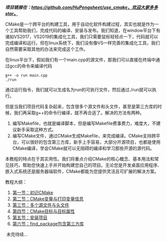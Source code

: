 ***项目链接在：https://github.com/HuPengsheet/use_cmake，欢迎大家多多star。***

​	CMake是一个跨平台的构建工具，用于自动化软件构建过程，其实也就是作为一个工具帮助我们，完成代码的编译、安装与发布。我们知道，在window平台下有诸如VS2017，VS2019的集成化工具，我们只需要鼠标轻轻点一下，代码就可以完成编译和运行。但在linux系统下，我们没有像VS一样完善的集成化工具，我们自然需要采取其他的办法来完成这个工作。

​	在linux平台下，假如我们有一个main.cpp的源文件，那我们可以直接在终端中通过gcc的命令来编译代码

```shell
g++ -o run main.cpp
./run
```

​	通过运行指令，我们就可以生成名为run的可执行文件，然后通过./run就可以执行。

​	但是当我们项目代码复杂起来，包含很多个源文件和头文件，甚至是第三方库的时候，我们再采取g++的命令行编译，就不再合适了。解决的方法有两种。

1. 编写Makefile，也就是编译脚本，但是编写Makefile费事费力，难度大，不建议新手采取这种方式。
2. 编写CMake文件，通过CMake生成Makefile，来完成编译。CMake支持跨平台，可以很好的包含第三方库，新手上手容易，大部分开源项目，也都是使用CMake编译，学会CMake就可以无阻碍的编译和学习那些开源的源代码。

​	本教程的特点在于其实用性。我们将重点介绍CMake的核心概念、基本用法和常见技巧，帮助您快速上手并开始构建您自己的项目。无论您是开发桌面应用程序、嵌入式系统还是服务器端软件，CMake都能为您提供灵活且可扩展的解决方案。

教程大纲：

1. [第一节：初识CMake](https://github.com/HuPengsheet/use_cmake/tree/master/course_01)
2. [第二节：CMake变量与打印变量信息](https://github.com/HuPengsheet/use_cmake/tree/master/course_02)
3. [第三节：多个源文件与头文件](https://github.com/HuPengsheet/use_cmake/tree/master/course_03)
4. [第四节：CMake目标与目标属性](https://github.com/HuPengsheet/use_cmake/tree/master/course_04)
5. [第五节：安装项目](https://github.com/HuPengsheet/use_cmake/tree/master/course_05)
6. [第六节：find_package包含第三方库](https://github.com/HuPengsheet/use_cmake/tree/master/course_06)

​	未完待续...